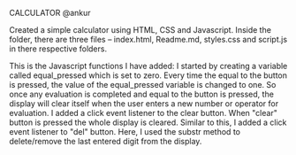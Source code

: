 CALCULATOR @ankur

Created a simple calculator using HTML, CSS and Javascript.
Inside the folder, there are three files – index.html, Readme.md, styles.css and script.js in there respective folders.

This is the Javascript functions I have added: I started by creating a variable called equal_pressed which is set to zero. Every time the equal to the button is pressed, the value of the equal_pressed variable is changed to one. So once any evaluation is completed and equal to the button is pressed, the display will clear itself when the user enters a new number or operator for evaluation. I added a click event listener to the clear button. When "clear" button is pressed the whole display is cleared. Similar to this, I added a click event listener to "del" button. Here, I used the substr method to delete/remove the last entered digit from the display.
